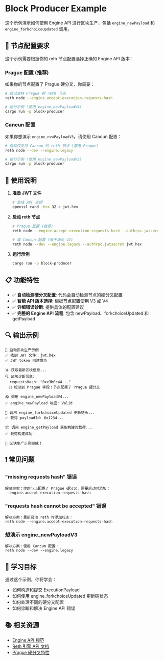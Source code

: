 # Block Producer Example

这个示例演示如何使用 Engine API 进行区块生产，包括 `engine_newPayload` 和 `engine_forkchoiceUpdated` 调用。

## 🔧 节点配置要求

这个示例需要根据你的 reth 节点配置选择正确的 Engine API 版本：

### Prague 配置 (推荐)
如果你的节点配置了 Prague 硬分叉，你需要：

```bash
# 启动支持 Prague 的 reth 节点
reth node --engine.accept-execution-requests-hash

# 运行示例 (使用 engine_newPayloadV4)
cargo run -p block-producer
```

### Cancun 配置
如果你想演示 `engine_newPayloadV3`，请使用 Cancun 配置：

```bash
# 启动仅支持 Cancun 的 reth 节点 (禁用 Prague)
reth node --dev --engine.legacy

# 运行示例 (使用 engine_newPayloadV3)
cargo run -p block-producer
```

## 🚀 使用说明

1. **准备 JWT 文件**
   ```bash
   # 生成 JWT 密钥
   openssl rand -hex 32 > jwt.hex
   ```

2. **启动 reth 节点**
   ```bash
   # Prague 配置 (推荐)
   reth node --engine.accept-execution-requests-hash --authrpc.jwtsecret jwt.hex
   
   # 或 Cancun 配置 (用于演示 V3)
   reth node --dev --engine.legacy --authrpc.jwtsecret jwt.hex
   ```

3. **运行示例**
   ```bash
   cargo run -p block-producer
   ```

## 📋 功能特性

- ✅ **自动检测硬分叉配置**: 代码会自动检测节点的硬分叉配置
- ✅ **智能 API 版本选择**: 根据节点配置使用 V3 或 V4
- ✅ **详细错误诊断**: 提供具体的配置建议
- ✅ **完整的 Engine API 流程**: 包含 newPayload、forkchoiceUpdated 和 getPayload

## 🔍 输出示例

```
🚀 启动区块生产示例
✅ 找到 JWT 文件: jwt.hex
✅ JWT token 创建成功

📊 获取最新区块信息...
🔍 区块诊断信息:
  requestsHash: "0xe3b0c44..."
  🚨 检测到 Prague 字段！节点配置了 Prague 硬分叉

📤 调用 engine_newPayloadV4...
✅ engine_newPayload 响应: Valid

🔄 调用 engine_forkchoiceUpdated 更新链头...
✅ 获得 payloadId: 0x1234...

📦 调用 engine_getPayload 获取构建的载荷...
✅ 载荷构建成功！

🎉 区块生产示例完成！
```

## ❗ 常见问题

### "missing requests hash" 错误
```
解决方案：你的节点配置了 Prague 硬分叉，需要启动时添加：
--engine.accept-execution-requests-hash
```

### "requests hash cannot be accepted" 错误
```
解决方案：重新启动 reth 时添加标志：
reth node --engine.accept-execution-requests-hash
```

### 想演示 engine_newPayloadV3
```
解决方案：使用 Cancun 配置：
reth node --dev --engine.legacy
```

## 🎯 学习目标

通过这个示例，你将学会：
- 如何构造和提交 ExecutionPayload
- 如何使用 engine_forkchoiceUpdated 更新链状态
- 如何处理不同的硬分叉配置
- 如何诊断和解决 Engine API 错误

## 📚 相关资源

- [Engine API 规范](https://github.com/ethereum/execution-apis/tree/main/src/engine)
- [Reth 引擎 API 文档](https://reth.rs/)
- [Prague 硬分叉特性](https://github.com/ethereum/execution-apis/blob/main/src/engine/prague.md) 